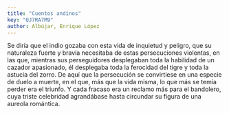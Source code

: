 ```yaml
---
title: "Cuentos andinos"
key: "QJ7RA7M9"
author: Albújar, Enrique López
---
```

<div data-schema-version="8"><p>Se diría que el indio gozaba con esta vida de inquietud y peligro, que su naturaleza fuerte y bravía necesitaba de estas persecuciones violentas, en las que, mientras sus perseguidores desplegaban toda la habilidad de un cazador apasionado, él desplegaba toda la ferocidad del tigre y toda la astucia del zorro. De aquí que la persecución se convirtiese en una especie de duelo a muerte, en el que, más que la vida misma, lo que más se temía perder era el triunfo. Y cada fracaso era un reclamo más para el bandolero, cuya triste celebridad agrandábase hasta circundar su figura de una aureola romántica.</p> </div>